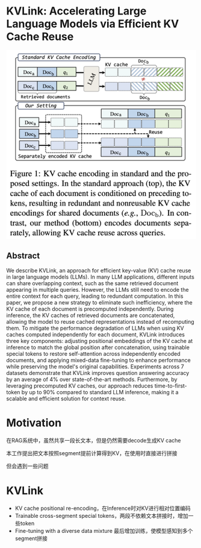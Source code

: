 # KVLink: Accelerating Large Language Models via Efficient KV Cache Reuse

![](fig1.png)

## Abstract

We describe KVLink, an approach for efficient key-value (KV) cache reuse in
large language models (LLMs). In many LLM applications, different inputs can
share overlapping context, such as the same retrieved document appearing in
multiple queries. However, the LLMs still need to encode the entire context for
each query, leading to redundant computation. In this paper, we propose a new
strategy to eliminate such inefficiency, where the KV cache of each document is
precomputed independently. During inference, the KV caches of retrieved
documents are concatenated, allowing the model to reuse cached representations
instead of recomputing them. To mitigate the performance degradation of LLMs
when using KV caches computed independently for each document, KVLink
introduces three key components: adjusting positional embeddings of the KV
cache at inference to match the global position after concatenation, using
trainable special tokens to restore self-attention across independently encoded
documents, and applying mixed-data fine-tuning to enhance performance while
preserving the model's original capabilities. Experiments across 7 datasets
demonstrate that KVLink improves question answering accuracy by an average of
4% over state-of-the-art methods. Furthermore, by leveraging precomputed KV
caches, our approach reduces time-to-first-token by up to 90% compared to
standard LLM inference, making it a scalable and efficient solution for context
reuse.

# Motivation
在RAG系统中，虽然共享一段长文本，但是仍然需要decode生成KV cache

本工作提出把文本按照segment提前计算得到KV，在使用时直接进行拼接

但会遇到一些问题

# KVLink
- KV cache positional re-encoding，在Inference时对KV进行相对位置编码
- Trainable cross-segment special tokens，两段不依赖文本拼接时，增加一些token
- Fine-tuning with a diverse data mixture 最后增加训练，使模型感知到多个segment拼接


